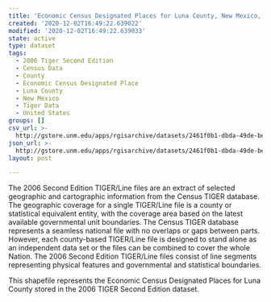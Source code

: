 ```yaml
---
title: 'Economic Census Designated Places for Luna County, New Mexico, 2006se TIGER'
created: '2020-12-02T16:49:22.639022'
modified: '2020-12-02T16:49:22.639033'
state: active
type: dataset
tags:
  - 2006 Tiger Second Edition
  - Census Data
  - County
  - Economic Census Designated Place
  - Luna County
  - New Mexico
  - Tiger Data
  - United States
groups: []
csv_url: >-
  http://gstore.unm.edu/apps/rgisarchive/datasets/2461f0b1-dbda-49de-be9c-e569b6ab91ba/tgr2006se_luna_placeec.derived.csv
json_url: >-
  http://gstore.unm.edu/apps/rgisarchive/datasets/2461f0b1-dbda-49de-be9c-e569b6ab91ba/tgr2006se_luna_placeec.derived.json
layout: post

---
```

The 2006 Second Edition TIGER/Line files are an extract of selected geographic and cartographic information from the Census TIGER database.  The geographic coverage for a single TIGER/Line file is a county or statistical equivalent entity, with the coverage area based on the latest available governmental unit boundaries. The Census TIGER database represents a seamless national file with no overlaps or gaps between parts.  However, each county-based TIGER/Line file is designed to stand alone as an independent data set or the files can be combined to cover the whole Nation.  The 2006 Second Edition  TIGER/Line files consist of line segments representing physical features and governmental and statistical boundaries.  

This shapefile represents the Economic Census Designated Places for Luna County stored in the 2006 TIGER Second Edition dataset.
